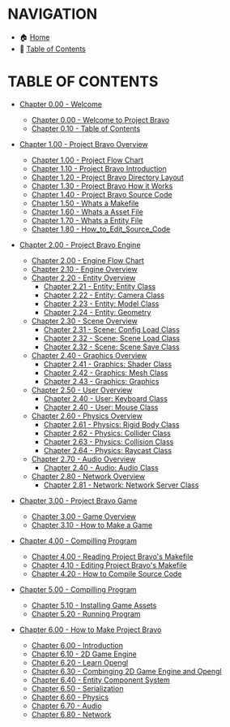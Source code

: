 # NAVIGATION
- 🏠 [Home](../../../README.md)
- 📖 [Table of Contents](../docs_Chapter_0.00_Welcome/doc_Chapter_0.10_Table_of_Contents.md)

# TABLE OF CONTENTS
- [Chapter 0.00 - Welcome]()
    - [Chapter 0.00 - Welcome to Project Bravo](../docs_Chapter_0.00_Welcome/doc_Chapter_0.00_Welcome_to_Project_Bravo.md)
    - [Chapter 0.10 - Table of Contents](../docs_Chapter_0.00_Welcome/doc_Chapter_0.10_Table_of_Contents.md)


- [Chapter 1.00 - Project Bravo Overview](../docs_Chapter_1.00_Project_Bravo_Overview)
    - [Chapter 1.00 - Project Flow Chart](../docs_Chapter_1.00_Project_Bravo_Overview/doc_Chapter_1.00_Project_Bravo_Flow_Chart.md)
    - [Chapter 1.10 - Project Bravo Introduction](../docs_Chapter_1.00_Project_Bravo_Overview/doc_Chapter_1.10_Project_Bravo_Introduction.md)
    - [Chapter 1.20 - Project Bravo Directory Layout](../docs_Chapter_1.00_Project_Bravo_Overview/doc_Chapter_1.20_Project_Bravo_Directory_Layout.md)
    - [Chapter 1.30 - Project Bravo How it Works](../docs_Chapter_1.00_Project_Bravo_Overview/doc_Chapter_1.30_Project_Bravo_How_it_Works.md)
    - [Chapter 1.40 - Project Bravo Source Code](../docs_Chapter_1.00_Project_Bravo_Overview/doc_Chapter_1.40_Project_Bravo_Source_Code.md)
    - [Chapter 1.50 - Whats a Makefile](../docs_Chapter_1.00_Project_Bravo_Overview/doc_Chapter_1.50_Whats_a_makefile.md)
    - [Chapter 1.60 - Whats a Asset File](../docs_Chapter_1.00_Project_Bravo_Overview/doc_Chapter_1.60_Whats_a_asset_file.md)
    - [Chapter 1.70 - Whats a Entity File](../docs_Chapter_1.00_Project_Bravo_Overview/doc_Chapter_1.70_Whats_a_entity_file.md)
    - [Chapter 1.80 - How_to_Edit_Source_Code](../docs_Chapter_1.00_Project_Bravo_Overview/doc_Chapter_1.80_How_to_Edit_Source_Code.md)


- [Chapter 2.00 - Project Bravo Engine](../manual/docs_Chapter_2.00_Engine)
    - [Chapter 2.00 - Engine Flow Chart](../docs_Chapter_2.00_Project_Bravo_Engine/doc_Chapter_2.00_Engine_Flow_Chart.md)
    - [Chapter 2.10 - Engine Overview](../docs_Chapter_2.00_Project_Bravo_Engine/doc_Chapter_2.10_Engine_Overview.md)
    - [Chapter 2.20 - Entity Overview](../docs_Chapter_2.00_Project_Bravo_Engine/doc_Chapter_2.20_Entity_Overview.md)
        - [Chapter 2.21 - Entity: Entity Class](../docs_Chapter_2.00_Project_Bravo_Engine/doc_Chapter_2.21_Entity_Entity_Class.md)
        - [Chapter 2.22 - Entity: Camera Class](../docs_Chapter_2.00_Project_Bravo_Engine/doc_Chapter_2.22_Entity_Camera_Class.md)
        - [Chapter 2.23 - Entity: Model Class](../docs_Chapter_2.00_Project_Bravo_Engine/doc_Chapter_2.23_Entity_Model_Class.md)
        - [Chapter 2.24 - Entity: Geometry](../docs_Chapter_2.00_Project_Bravo_Engine/doc_Chapter_2.24_Entity_Geometry_Class.md)
    - [Chapter 2.30 - Scene Overview](../docs_Chapter_2.00_Project_Bravo_Engine/doc_Chapter_2.30_Scene_Overview.md)
        - [Chapter 2.31 - Scene: Config Load Class](../docs_Chapter_2.00_Project_Bravo_Engine/doc_Chapter_2.31_Scene_Config_Load_Class.md)
        - [Chapter 2.32 - Scene: Scene Load Class](../docs_Chapter_2.00_Project_Bravo_Engine/doc_Chapter_2.32_Scene_Scene_Load_Class.md)
        - [Chapter 2.32 - Scene: Scene Save Class](../docs_Chapter_2.00_Project_Bravo_Engine/doc_Chapter_2.33_Scene_Scene_Save_Class.md)
    - [Chapter 2.40 - Graphics Overview](../docs_Chapter_2.00_Project_Bravo_Engine/doc_Chapter_2.40_Graphics_Overview.md)
        - [Chapter 2.41 - Graphics: Shader Class](../docs_Chapter_2.00_Project_Bravo_Engine/doc_Chapter_2.41_Graphics_Shader_Class.md)
        - [Chapter 2.42 - Graphics: Mesh Class](../docs_Chapter_2.00_Project_Bravo_Engine/doc_Chapter_2.42_Graphics_Mesh_Class.md)
        - [Chapter 2.43 - Graphics: Graphics](../docs_Chapter_2.00_Project_Bravo_Engine/doc_Chapter_2.43_Graphics_Graphics_Class.md)
    - [Chapter 2.50 - User Overview](../docs_Chapter_2.00_Project_Bravo_Engine/doc_Chapter_2.50_User_Overview.md)
        - [Chapter 2.40 - User: Keyboard Class](../docs_Chapter_2.00_Project_Bravo_Engine/doc_Chapter_2.51_User_Keyboard_Class.md)
        - [Chapter 2.40 - User: Mouse Class](../docs_Chapter_2.00_Project_Bravo_Engine/doc_Chapter_2.52_User_Mouse_Class.md)
    - [Chapter 2.60 - Physics Overview](../docs_Chapter_2.00_Project_Bravo_Engine/doc_Chapter_2.60_Physics_Overview.md)
        - [Chapter 2.61 - Physics: Rigid Body Class](../docs_Chapter_2.00_Project_Bravo_Engine/doc_Chapter_2.61_Physics_Rigid_Body_Class.md)
        - [Chapter 2.62 - Physics: Collider Class](../docs_Chapter_2.00_Project_Bravo_Engine/doc_Chapter_2.62_Physics_Collider_Class.md)
        - [Chapter 2.63 - Physics: Collision Class](../docs_Chapter_2.00_Project_Bravo_Engine/doc_Chapter_2.63_Physics_Collision_Class.md)
        - [Chapter 2.64 - Physics: Raycast Class](../docs_Chapter_2.00_Project_Bravo_Engine/doc_Chapter_2.64_Physics_Raycast_Class.md)
    - [Chapter 2.70 - Audio Overview](../docs_Chapter_2.00_Project_Bravo_Engine/doc_Chapter_2.70_Audio_Overview.md)
        - [Chapter 2.40 - Audio: Audio Class](../docs_Chapter_2.00_Project_Bravo_Engine/doc_Chapter_2.71_Audio_Audio_Class.md)
    - [Chapter 2.80 - Network Overview](../docs_Chapter_2.00_Project_Bravo_Engine/doc_Chapter_2.80_Network_Overview.md)
        - [Chapter 2.81 - Network: Network Server Class](../docs_Chapter_2.00_Project_Bravo_Engine/doc_Chapter_2.81_Network_Network_Server_Class.md)


- [Chapter 3.00 - Project Bravo Game](../manual/docs_Chapter_2.00_Engine)
    - [Chapter 3.00 - Game Overview]()
    - [Chapter 3.10 - How to Make a Game]()


- [Chapter 4.00 - Compilling Program](../manual/docs_Chapter_2.00_Engine)
    - [Chapter 4.00 - Reading Project Bravo's Makefile]()
    - [Chapter 4.10 - Editing Project Bravo's Makefile]()
    - [Chapter 4.20 - How to Compile Source Code]()


- [Chapter 5.00 - Compilling Program](../manual/docs_Chapter_2.00_Engine)
    - [Chapter 5.10 - Installing Game Assets]()
    - [Chapter 5.20 - Running Program]()


- [Chapter 6.00 - How to Make Project Bravo](../docs_Chapter_6.00_How_to_Make_Project_Bravo)
    - [Chapter 6.00 - Introduction](../docs_Chapter_6.00_How_to_Make_Project_Bravo/doc_Chapter_6.00_Introduction.md)
    - [Chapter 6.10 - 2D Game Engine](../docs_Chapter_6.00_How_to_Make_Project_Bravo/doc_Chapter_6.10_2D_Game_Engine.md)
    - [Chapter 6.20 - Learn Opengl](../docs_Chapter_6.00_How_to_Make_Project_Bravo/doc_Chapter_6.20_Learn_Opengl.md)
    - [Chapter 6.30 - Combinging 2D Game Engine and Opengl](../docs_Chapter_6.00_How_to_Make_Project_Bravo/doc_Chapter_6.30_Combine_2D_Game_Engine_and_Opengl.md)
    - [Chapter 6.40 - Entity Component System](../docs_Chapter_6.00_How_to_Make_Project_Bravo/doc_Chapter_6.40_Entity_Component_System.md)
    - [Chapter 6.50 - Serialization](../docs_Chapter_6.00_How_to_Make_Project_Bravo/doc_Chapter_6.50_Serialization.md)
    - [Chapter 6.60 - Physics](../docs_Chapter_6.00_How_to_Make_Project_Bravo/doc_Chapter_6.60_Physics.md)
    - [Chapter 6.70 - Audio](../docs_Chapter_6.00_How_to_Make_Project_Bravo/doc_Chapter_6.70_Audio.md)
    - [Chapter 6.80 - Network](../docs_Chapter_6.00_How_to_Make_Project_Bravo/doc_Chapter_6.80_Network.md)